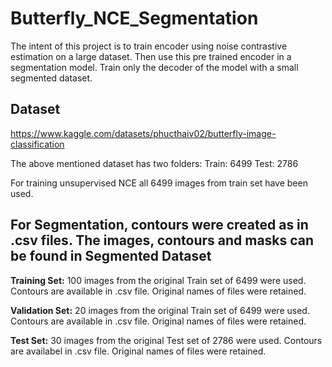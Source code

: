 # Butterfly_NCE_Segmentation
The intent of this project is to train encoder using noise contrastive estimation on a large dataset. 
Then use this pre trained encoder in a segmentation model. 
Train only the decoder of the model with a small segmented dataset.

## Dataset
https://www.kaggle.com/datasets/phucthaiv02/butterfly-image-classification

The above mentioned dataset has two folders:
Train: 6499
Test: 2786

For training unsupervised NCE all 6499 images from train set have been used.

## For Segmentation, contours were created as in .csv files. The images, contours and masks can be found in Segmented Dataset

**Training Set:** 100 images from the original Train set of 6499 were used. Contours are available in .csv file. Original names of files were retained.

**Validation Set:** 20 images from the original Train set of 6499 were used. Contours are available in .csv file. Original names of files were retained.

**Test Set:** 30 images from the original Test set of 2786 were used. Contours are availabel in .csv file. Original names of files were retained.

